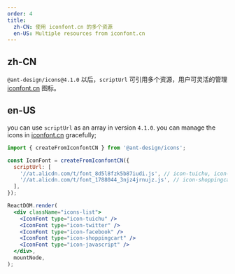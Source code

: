 ```yaml
---
order: 4
title:
  zh-CN: 使用 iconfont.cn 的多个资源
  en-US: Multiple resources from iconfont.cn
---
```


## zh-CN

`@ant-design/icons@4.1.0` 以后，`scriptUrl` 可引用多个资源，用户可灵活的管理 [iconfont.cn](http://iconfont.cn/) 图标。

## en-US

you can use `scriptUrl` as an array in version `4.1.0`. you can manage the icons in [iconfont.cn](http://iconfont.cn/) gracefully;

```jsx
import { createFromIconfontCN } from '@ant-design/icons';

const IconFont = createFromIconfontCN({
  scriptUrl: [
    '//at.alicdn.com/t/font_8d5l8fzk5b87iudi.js', // icon-tuichu, icon-twitter, icon-facebook
    '//at.alicdn.com/t/font_1788044_3njz4jrnujz.js', // icon-shoppingcart, icon-javascript
  ],
});

ReactDOM.render(
  <div className="icons-list">
    <IconFont type="icon-tuichu" />
    <IconFont type="icon-twitter" />
    <IconFont type="icon-facebook" />
    <IconFont type="icon-shoppingcart" />
    <IconFont type="icon-javascript" />
  </div>,
  mountNode,
);
```
